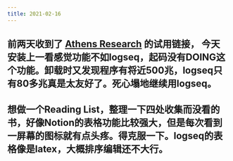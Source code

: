 ```yaml
---
title: 2021-02-16
---
```


## 前两天收到了 [Athens Research](https://github.com/athensresearch) 的试用链接， 今天安装上一看感觉功能不如logseq，起码没有DOING这个功能。卸载时又发现程序有将近500兆，logseq只有80多兆真是太友好了。死心塌地继续用logseq。
## 想做一个Reading List，整理一下四处收集而没看的书，好像Notion的表格功能比较强大，但是每次看到一屏幕的图标就有点头疼。得克服一下。logseq的表格像是latex，大概排序编辑还不大行。
##
